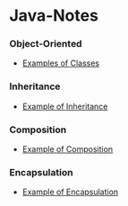 # Java-Notes

### Object-Oriented
  - [Examples of Classes](https://github.com/Charles2005/Java-Notes/tree/master/ExampleOfClasses)
  
### Inheritance
  - [Example of Inheritance](https://github.com/Charles2005/Java-Notes/tree/master/Inheritance)

### Composition
  - [Example of Composition](https://github.com/Charles2005/Java-Notes/tree/master/Composition)

### Encapsulation
  - [Example of Encapsulation](https://github.com/Charles2005/Java-Notes/tree/master/Encapsulation)

